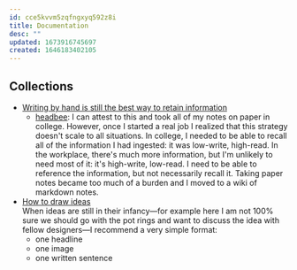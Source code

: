 ```yaml
---
id: cce5kvvm5zqfngxyq592z8i
title: Documentation
desc: ""
updated: 1673916745697
created: 1646183402105
---
```


## Collections

- [Writing by hand is still the best way to retain information](https://stackoverflow.blog/2022/11/23/why-writing-by-hand-is-still-the-best-way-to-retain-information/)
  - [headbee](https://news.ycombinator.com/item?id=33721068): I can attest to this and took all of my notes on paper in college. However, once I started a real job I realized that this strategy doesn't scale to all situations. In college, I needed to be able to recall all of the information I had ingested: it was low-write, high-read. In the workplace, there's much more information, but I'm unlikely to need most of it: it's high-write, low-read. I need to be able to reference the information, but not necessarily recall it. Taking paper notes became too much of a burden and I moved to a wiki of markdown notes.
- [How to draw ideas](https://ralphammer.com/how-to-draw-ideas/)  
  When ideas are still in their infancy—for example here I am not 100% sure we should go with the pot rings and want to discuss the idea with fellow designers—I recommend a very simple format:
  - one headline
  - one image
  - one written sentence

